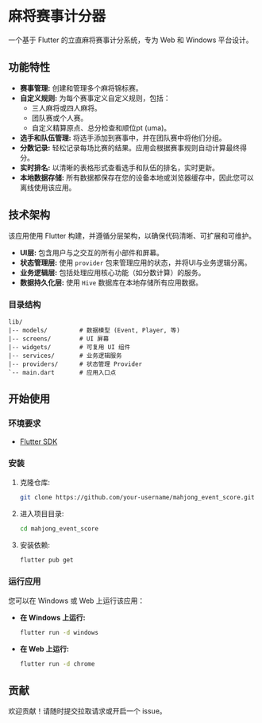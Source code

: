 # 麻将赛事计分器

一个基于 Flutter 的立直麻将赛事计分系统，专为 Web 和 Windows 平台设计。

## 功能特性

- **赛事管理:** 创建和管理多个麻将锦标赛。
- **自定义规则:** 为每个赛事定义自定义规则，包括：
  - 三人麻将或四人麻将。
  - 团队赛或个人赛。
  - 自定义精算原点、总分检查和顺位pt (uma)。
- **选手和队伍管理:** 将选手添加到赛事中，并在团队赛中将他们分组。
- **分数记录:** 轻松记录每场比赛的结果。应用会根据赛事规则自动计算最终得分。
- **实时排名:** 以清晰的表格形式查看选手和队伍的排名，实时更新。
- **本地数据存储:** 所有数据都保存在您的设备本地或浏览器缓存中，因此您可以离线使用该应用。

## 技术架构

该应用使用 Flutter 构建，并遵循分层架构，以确保代码清晰、可扩展和可维护。

- **UI层:** 包含用户与之交互的所有小部件和屏幕。
- **状态管理层:** 使用 `provider` 包来管理应用的状态，并将UI与业务逻辑分离。
- **业务逻辑层:** 包括处理应用核心功能（如分数计算）的服务。
- **数据持久化层:** 使用 `Hive` 数据库在本地存储所有应用数据。

### 目录结构

```
lib/
|-- models/         # 数据模型 (Event, Player, 等)
|-- screens/        # UI 屏幕
|-- widgets/        # 可复用 UI 组件
|-- services/       # 业务逻辑服务
|-- providers/      # 状态管理 Provider
`-- main.dart       # 应用入口点
```

## 开始使用

### 环境要求

- [Flutter SDK](https://flutter.dev/docs/get-started/install)

### 安装

1.  克隆仓库:
    ```sh
    git clone https://github.com/your-username/mahjong_event_score.git
    ```
2.  进入项目目录:
    ```sh
    cd mahjong_event_score
    ```
3.  安装依赖:
    ```sh
    flutter pub get
    ```

### 运行应用

您可以在 Windows 或 Web 上运行该应用：

- **在 Windows 上运行:**
  ```sh
  flutter run -d windows
  ```
- **在 Web 上运行:**
  ```sh
  flutter run -d chrome
  ```

## 贡献

欢迎贡献！请随时提交拉取请求或开启一个 issue。
